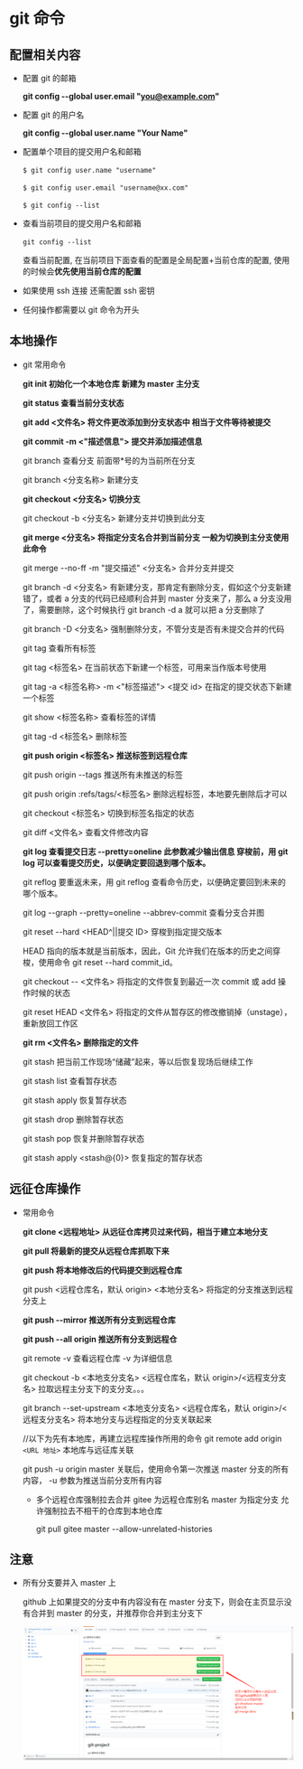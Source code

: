 # git 命令

## 配置相关内容

- 配置 git 的邮箱

  **git config --global user.email "you@example.com"**

- 配置 git 的用户名

  **git config --global user.name "Your Name"**

- 配置单个项目的提交用户名和邮箱

  `$ git config user.name "username"`

  `$ git config user.email "username@xx.com"`

  `$ git config --list`

- 查看当前项目的提交用户名和邮箱

  `git config --list`

  查看当前配置, 在当前项目下面查看的配置是全局配置+当前仓库的配置, 使用的时候会**优先使用当前仓库的配置**

- 如果使用 ssh 连接 还需配置 ssh 密钥

- 任何操作都需要以 git 命令为开头

## 本地操作

- git 常用命令

  **git init 初始化一个本地仓库 新建为 master 主分支**

  **git status 查看当前分支状态**

  **git add <文件名> 将文件更改添加到分支状态中 相当于文件等待被提交**

  **git commit -m <"描述信息"> 提交并添加描述信息**

  git branch 查看分支 前面带\*号的为当前所在分支

  git branch <分支名称> 新建分支

  **git checkout <分支名> 切换分支**

  git checkout -b <分支名> 新建分支并切换到此分支

  **git merge <分支名> 将指定分支名合并到当前分支 一般为切换到主分支使用此命令**

  git merge --no-ff -m "提交描述" <分支名> 合并分支并提交

  git branch -d <分支名> 有新建分支，那肯定有删除分支，假如这个分支新建错了，或者 a 分支的代码已经顺利合并到 master 分支来了，那么 a 分支没用了，需要删除，这个时候执行 git branch -d a 就可以把 a 分支删除了

  git branch -D <分支名> 强制删除分支，不管分支是否有未提交合并的代码

  git tag 查看所有标签

  git tag <标签名> 在当前状态下新建一个标签，可用来当作版本号使用

  git tag -a <标签名称> -m <"标签描述"> <提交 id> 在指定的提交状态下新建一个标签

  git show <标签名称> 查看标签的详情

  git tag -d <标签名> 删除标签

  **git push origin <标签名> 推送标签到远程仓库**

  git push origin --tags 推送所有未推送的标签

  git push origin :refs/tags/<标签名> 删除远程标签，本地要先删除后才可以

  git checkout <标签名> 切换到标签名指定的状态

  git diff <文件名> 查看文件修改内容

  **git log 查看提交日志 --pretty=oneline 此参数减少输出信息 穿梭前，用 git log 可以查看提交历史，以便确定要回退到哪个版本。**

  git reflog 要重返未来，用 git reflog 查看命令历史，以便确定要回到未来的哪个版本。

  git log --graph --pretty=oneline --abbrev-commit 查看分支合并图

  git reset --hard <HEAD^||提交 ID> 穿梭到指定提交版本

  HEAD 指向的版本就是当前版本，因此，Git 允许我们在版本的历史之间穿梭，使用命令 git reset --hard commit_id。

  git checkout -- <文件名> 将指定的文件恢复到最近一次 commit 或 add 操作时候的状态

  git reset HEAD <文件名> 将指定的文件从暂存区的修改撤销掉（unstage），重新放回工作区

  **git rm <文件名> 删除指定的文件**

  git stash 把当前工作现场“储藏”起来，等以后恢复现场后继续工作

  git stash list 查看暂存状态

  git stash apply 恢复暂存状态

  git stash drop 删除暂存状态

  git stash pop 恢复并删除暂存状态

  git stash apply <stash@{0}> 恢复指定的暂存状态

## 远征仓库操作

- 常用命令

  **git clone <远程地址> 从远征仓库拷贝过来代码，相当于建立本地分支**

  **git pull 将最新的提交从远程仓库抓取下来**

  **git push 将本地修改后的代码提交到远程仓库**

  git push <远程仓库名，默认 origin> <本地分支名> 将指定的分支推送到远程分支上

  **git push --mirror 推送所有分支到远程仓库**

  **git push --all origin 推送所有分支到远程仓**

  git remote -v 查看远程仓库 -v 为详细信息

  git checkout -b <本地支分支名> <远程仓库名，默认 origin>/<远程支分支名> 拉取远程主分支下的支分支。。。

  git branch --set-upstream <本地支分支名> <远程仓库名，默认 origin>/<远程支分支名> 将本地分支与远程指定的分支关联起来

  //以下为先有本地库，再建立远程库操作所用的命令
  git remote add origin `<URL 地址>` 本地库与远征库关联

  git push -u origin master 关联后，使用命令第一次推送 master 分支的所有内容， -u 参数为推送当前分支所有内容

  - 多个远程仓库强制拉去合并 gitee 为远程仓库别名 master 为指定分支 允许强制拉去不相干的仓库到本地仓库

    git pull gitee master --allow-unrelated-histories

## 注意

- 所有分支要并入 master 上

  github 上如果提交的分支中有内容没有在 master 分支下，则会在主页显示没有合并到 master 的分支，并推荐你合并到主分支下

  ![示例图](../../Picture/gitfenzhi.png)
